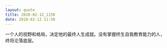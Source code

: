 ```yaml
---
layout: quote
title: 2018-02-12_1150
date: 2018-02-12 11:50
---
```


一个人的视野和格局，决定他的最终人生成就。没有掌握终生自我教育能力的人，终将沦落底层。